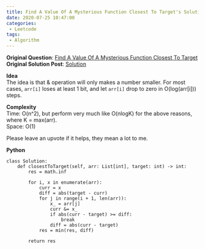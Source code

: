 ```yaml
---
title: Find A Value Of A Mysterious Function Closest To Target's Solution
date: 2020-07-25 10:47:00
categories:
 - Leetcode
tags:
 - Algorithm
---
```


**Original Question**: [Find A Value Of A Mysterious Function Closest To Target](https://leetcode.com/problems/find-a-value-of-a-mysterious-function-closest-to-target)
**Original Solution Post**: [Solution](https://leetcode.com/problems/find-a-value-of-a-mysterious-function-closest-to-target/discuss/743142/on2-simple-brute-force-solution)

**Idea**<br>
The idea is that & operation will only makes a number smaller. For most cases, `arr[i]` loses at least 1 bit, and let `arr[i]` drop to zero in O(log(arr[i])) steps.




**Complexity**<br>
Time: O(n^2), but perform very much like O(nlogK) for the above reasons, where K = max(arr).<br>
Space: O(1)




Please leave an upvote if it helps, they mean a lot to me.




**Python**




```
class Solution:
    def closestToTarget(self, arr: List[int], target: int) -> int:
        res = math.inf
        
        for i, x in enumerate(arr):
            curr = x
            diff = abs(target - curr)
            for j in range(i + 1, len(arr)):
                x_ = arr[j]
                curr &= x_
                if abs(curr - target) >= diff:                    
                    break
                diff = abs(curr - target)
            res = min(res, diff)
                
        return res
                

```


